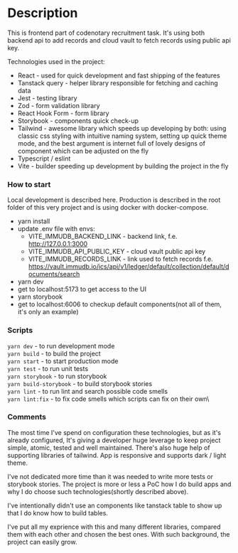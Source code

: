 # Description

This is frontend part of codenotary recruitment task. It's using both backend api to add records and cloud vault to fetch records using public api key.

Technologies used in the project:

- React - used for quick development and fast shipping of the features
- Tanstack query - helper library responsible for fetching and caching data
- Jest - testing library
- Zod - form validation library
- React Hook Form - form library
- Storybook - components quick check-up
- Tailwind - awesome library which speeds up developing by both: using classic css styling with intuitive naming system, setting up quick theme mode, and the best argument is internet full of lovely designs of component which can be adjusted on the fly
- Typescript / eslint
- Vite - builder speeding up development by building the project in the fly

### How to start

Local development is described here. Production is described in the root folder of this very project and is using docker with docker-compose.

- yarn install
- update .env file with envs:
  - VITE_IMMUDB_BACKEND_LINK - backend link, f.e. http://127.0.0.1:3000
  - VITE_IMMUDB_API_PUBLIC_KEY - cloud vault public api key
  - VITE_IMMUDB_RECORDS_LINK - link used to fetch records f.e. https://vault.immudb.io/ics/api/v1/ledger/default/collection/default/documents/search
- yarn dev
- get to localhost:5173 to get access to the UI
- yarn storybook
- get to localhost:6006 to checkup default components(not all of them, it's only an example)

### Scripts

`yarn dev` - to run development mode\
`yarn build` - to build the project\
`yarn start` - to start production mode\
`yarn test` - to run unit tests\
`yarn storybook` - to run storybook\
`yarn build-storybook` - to build storybook stories\
`yarn lint` - to run lint and search possible code smells\
`yarn lint:fix` - to fix code smells which scripts can fix on their own\

### Comments

The most time I've spend on configuration these technologies, but as it's already configured, It's giving a developer huge leverage to keep project simple, atomic, tested and well maintained.
There's also huge help of supporting libraries of tailwind. App is responsive and supports dark / light theme.

I've not dedicated more time than it was needed to write more tests or storybook stories. The project is more or less a PoC how I do build apps and why I do choose such technologies(shortly described above).

I've intentionally didn't use an components like tanstack table to show up that I do know how to build tables.

I've put all my exprience with this and many different libraries, compared them with each other and chosen the best ones. With such background, the project can easily grow.

